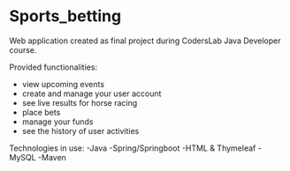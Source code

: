 # Sports_betting

Web application created as final project during CodersLab Java Developer course.

Provided functionalities:
- view upcoming events
- create and manage your user account
- see live results for horse racing
- place bets
- manage your funds
- see the history of user activities

Technologies in use:
-Java
-Spring/Springboot
-HTML & Thymeleaf
-MySQL
-Maven
